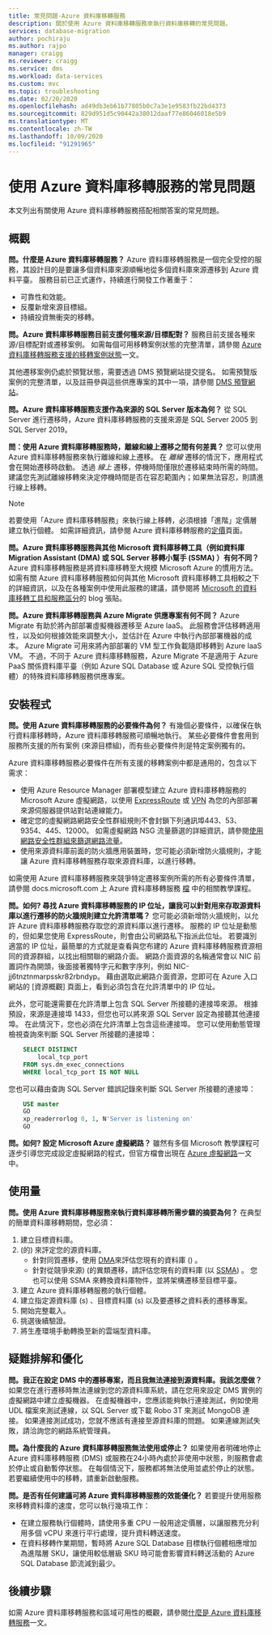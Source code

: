 ```yaml
---
title: 常見問題-Azure 資料庫移轉服務
description: 關於使用 Azure 資料庫移轉服務來執行資料庫移轉的常見問題。
services: database-migration
author: pochiraju
ms.author: rajpo
manager: craigg
ms.reviewer: craigg
ms.service: dms
ms.workload: data-services
ms.custom: mvc
ms.topic: troubleshooting
ms.date: 02/20/2020
ms.openlocfilehash: ad49db3eb61b77805b0c7a3e1e9583fb22bd4373
ms.sourcegitcommit: 829d951d5c90442a38012daaf77e86046018e5b9
ms.translationtype: MT
ms.contentlocale: zh-TW
ms.lasthandoff: 10/09/2020
ms.locfileid: "91291965"
---
```

# <a name="faq-about-using-azure-database-migration-service"></a>使用 Azure 資料庫移轉服務的常見問題

本文列出有關使用 Azure 資料庫移轉服務搭配相關答案的常見問題。

## <a name="overview"></a>概觀

**問。什麼是 Azure 資料庫移轉服務？**
Azure 資料庫移轉服務是一個完全受控的服務，其設計目的是要讓多個資料庫來源順暢地從多個資料庫來源遷移到 Azure 資料平臺。 服務目前已正式運作，持續進行開發工作著重于：

* 可靠性和效能。
* 反覆新增來源目標組。
* 持續投資無衝突的移轉。

**問。Azure 資料庫移轉服務目前支援何種來源/目標配對？**
服務目前支援各種來源/目標配對或遷移案例。 如需每個可用移轉案例狀態的完整清單，請參閱 [Azure 資料庫移轉服務支援的移轉案例狀態](https://docs.microsoft.com/azure/dms/resource-scenario-status)一文。

其他遷移案例仍處於預覽狀態，需要透過 DMS 預覽網站提交提名。 如需預覽版案例的完整清單，以及註冊參與這些供應專案的其中一項，請參閱 [DMS 預覽網站](https://aka.ms/dms-preview/)。

**問。Azure 資料庫移轉服務支援作為來源的 SQL Server 版本為何？**
從 SQL Server 進行遷移時，Azure 資料庫移轉服務的支援來源是 SQL Server 2005 到 SQL Server 2019。

**問：使用 Azure 資料庫移轉服務時，離線和線上遷移之間有何差異？**
您可以使用 Azure 資料庫移轉服務來執行離線和線上遷移。 在 *離線* 遷移的情況下，應用程式會在開始遷移時啟動。 透過 *線上* 遷移，停機時間僅限於遷移結束時所需的時間。 建議您先測試離線移轉來決定停機時間是否在容忍範圍內；如果無法容忍，則請進行線上移轉。

> [!NOTE]
> 若要使用「Azure 資料庫移轉服務」來執行線上移轉，必須根據「進階」定價層建立執行個體。 如需詳細資訊，請參閱 Azure 資料庫移轉服務的[定價](https://azure.microsoft.com/pricing/details/database-migration/)頁面。

**問。Azure 資料庫移轉服務與其他 Microsoft 資料庫移轉工具（例如資料庫 Migration Assistant (DMA) 或 SQL Server 移轉小幫手 (SSMA) ）有何不同？**
Azure 資料庫移轉服務是將資料庫移轉至大規模 Microsoft Azure 的慣用方法。 如需有關 Azure 資料庫移轉服務如何與其他 Microsoft 資料庫移轉工具相較之下的詳細資訊，以及在各種案例中使用此服務的建議，請參閱將 [Microsoft 的資料庫移轉工具和服務區分](https://techcommunity.microsoft.com/t5/microsoft-data-migration/differentiating-microsoft-s-database-migration-tools-and/ba-p/368529)的 blog 張貼。

**問。Azure 資料庫移轉服務與 Azure Migrate 供應專案有何不同？**
Azure Migrate 有助於將內部部署虛擬機器遷移至 Azure IaaS。 此服務會評估移轉適用性，以及如何根據效能來調整大小，並估計在 Azure 中執行內部部署機器的成本。 Azure Migrate 可用來將內部部署的 VM 型工作負載隨即移轉到 Azure IaaS VM。 不過，不同于 Azure 資料庫移轉服務，Azure Migrate 不是適用于 Azure PaaS 關係資料庫平臺（例如 Azure SQL Database 或 Azure SQL 受控執行個體）的特殊資料庫移轉服務供應專案。

## <a name="setup"></a>安裝程式

**問。使用 Azure 資料庫移轉服務的必要條件為何？**
有幾個必要條件，以確保在執行資料庫移轉時，Azure 資料庫移轉服務可順暢地執行。 某些必要條件會套用到服務所支援的所有案例 (來源目標組)，而有些必要條件則是特定案例獨有的。

Azure 資料庫移轉服務必要條件在所有支援的移轉案例中都是通用的，包含以下需求：

* 使用 Azure Resource Manager 部署模型建立 Azure 資料庫移轉服務的 Microsoft Azure 虛擬網路，以使用 [ExpressRoute](https://docs.microsoft.com/azure/expressroute/expressroute-introduction) 或 [VPN](https://docs.microsoft.com/azure/vpn-gateway/vpn-gateway-about-vpngateways) 為您的內部部署來源伺服器提供站對站連線能力。
* 確定您的虛擬網路網路安全性群組規則不會封鎖下列通訊埠443、53、9354、445、12000。 如需虛擬網路 NSG 流量篩選的詳細資訊，請參閱[使用網路安全性群組來篩選網路流量](https://docs.microsoft.com/azure/virtual-network/virtual-networks-nsg)。
* 使用來源資料庫前面的防火牆應用裝置時，您可能必須新增防火牆規則，才能讓 Azure 資料庫移轉服務存取來源資料庫，以進行移轉。

如需使用 Azure 資料庫移轉服務來競爭特定遷移案例所需的所有必要條件清單，請參閱 docs.microsoft.com 上 Azure 資料庫移轉服務 [檔](https://docs.microsoft.com/azure/dms/dms-overview) 中的相關教學課程。

**問。如何? 尋找 Azure 資料庫移轉服務的 IP 位址，讓我可以針對用來存取源資料庫以進行遷移的防火牆規則建立允許清單嗎？**
您可能必須新增防火牆規則，以允許 Azure 資料庫移轉服務存取您的源資料庫以進行遷移。 服務的 IP 位址是動態的，但如果您使用 ExpressRoute，則會由公司網路私下指派此位址。 若要識別適當的 IP 位址，最簡單的方式就是查看與您布建的 Azure 資料庫移轉服務資源相同的資源群組，以找出相關聯的網路介面。 網路介面資源的名稱通常會以 NIC 前置詞作為開頭，後面接著獨特字元和數字序列，例如 NIC-jj6tnztnmarpsskr82rbndyp。 藉由選取此網路介面資源，您即可在 Azure 入口網站的 [資源概觀] 頁面上，看到必須包含在允許清單中的 IP 位址。

此外，您可能還需要在允許清單上包含 SQL Server 所接聽的連接埠來源。 根據預設，來源是連接埠 1433，但您也可以將來源 SQL Server 設定為接聽其他連接埠。 在此情況下，您也必須在允許清單上包含這些連接埠。 您可以使用動態管理檢視查詢來判斷 SQL Server 所接聽的連接埠：

```sql
    SELECT DISTINCT
        local_tcp_port
    FROM sys.dm_exec_connections
    WHERE local_tcp_port IS NOT NULL
```

您也可以藉由查詢 SQL Server 錯誤記錄來判斷 SQL Server 所接聽的連接埠：

```sql
    USE master
    GO
    xp_readerrorlog 0, 1, N'Server is listening on'
    GO
```

**問。如何? 設定 Microsoft Azure 虛擬網路？**
雖然有多個 Microsoft 教學課程可逐步引導您完成設定虛擬網路的程式，但官方檔會出現在 [Azure 虛擬網路](https://docs.microsoft.com/azure/virtual-network/virtual-networks-overview)一文中。

## <a name="usage"></a>使用量

**問。使用 Azure 資料庫移轉服務來執行資料庫移轉所需步驟的摘要為何？**
在典型的簡單資料庫移轉期間，您必須：

1. 建立目標資料庫。
2.  (的) 來評定您的源資料庫。
    * 針對同質遷移，使用 [DMA](https://www.microsoft.com/download/details.aspx?id=53595)來評估您現有的資料庫 () 。
    * 針對從競爭來源)  (的異類遷移，請評估您現有的資料庫 (以 [SSMA](https://aka.ms/get-ssma)) 。 您也可以使用 SSMA 來轉換資料庫物件，並將架構遷移至目標平臺。
3. 建立 Azure 資料庫移轉服務的執行個體。
4. 建立指定源資料庫 (s) 、目標資料庫 (s) 以及要遷移之資料表的遷移專案。
5. 開始完整載入。
6. 挑選後續驗證。
7. 將生產環境手動轉換至新的雲端型資料庫。

## <a name="troubleshooting-and-optimization"></a>疑難排解和優化

**問。我正在設定 DMS 中的遷移專案，而且我無法連接到源資料庫。我該怎麼做？**
如果您在進行遷移時無法連線到您的源資料庫系統，請在您用來設定 DMS 實例的虛擬網路中建立虛擬機器。 在虛擬機器中，您應該能夠執行連接測試，例如使用 UDL 檔案來測試連線，以 SQL Server 或下載 Robo 3T 來測試 MongoDB 連接。 如果連接測試成功，您就不應該有連接至源資料庫的問題。 如果連線測試失敗，請洽詢您的網路系統管理員。

**問。為什麼我的 Azure 資料庫移轉服務無法使用或停止？**
如果使用者明確地停止 Azure 資料庫移轉服務 (DMS) 或服務在24小時內處於非使用中狀態，則服務會處於停止或自動暫停狀態。 在每個情況下，服務都將無法使用並處於停止的狀態。  若要繼續使用中的移轉，請重新啟動服務。

**問。是否有任何建議可將 Azure 資料庫移轉服務的效能優化？**
若要提升使用服務來移轉資料庫的速度，您可以執行幾項工作：

* 在建立服務執行個體時，請使用多重 CPU 一般用途定價層，以讓服務充分利用多個 vCPU 來進行平行處理，提升資料轉送速度。
* 在資料移轉作業期間，暫時將 Azure SQL Database 目標執行個體相應增加為進階層 SKU，讓使用較低層級 SKU 時可能會影響資料轉送活動的 Azure SQL Database 節流減到最少。

## <a name="next-steps"></a>後續步驟

如需 Azure 資料庫移轉服務和區域可用性的概觀，請參閱[什麼是 Azure 資料庫移轉服務](dms-overview.md)一文。
